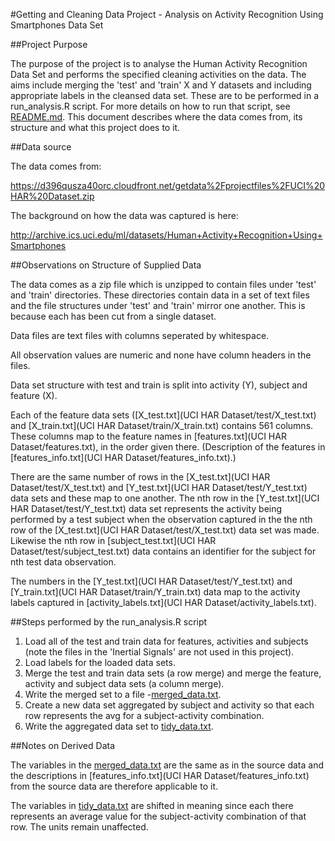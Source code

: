 #Getting and Cleaning Data Project - Analysis on Activity Recognition Using Smartphones Data Set

##Project Purpose

The purpose of the project is to analyse the Human Activity Recognition Data Set and performs the specified cleaning activities on the data. The aims include merging the 'test' and 'train' X and Y datasets and including appropriate labels in the cleansed data set. These are to be performed in a run_analysis.R script. For more details on how to run that script, see [README.md](README.md). This document describes where the data comes from, its structure and what this project does to it.

##Data source

The data comes from:

https://d396qusza40orc.cloudfront.net/getdata%2Fprojectfiles%2FUCI%20HAR%20Dataset.zip

The background on how the data was captured is here:

http://archive.ics.uci.edu/ml/datasets/Human+Activity+Recognition+Using+Smartphones

##Observations on Structure of Supplied Data

The data comes as a zip file which is unzipped to contain files under 'test' and 'train' directories. These directories contain data in a set of text files and the file structures under 'test' and 'train' mirror one another. This is because each has been cut from a single dataset.

Data files are text files with columns seperated by whitespace. 

All observation values are numeric and none have column headers in the files.

Data set structure with test and train is split into activity (Y), subject and feature (X). 

Each of the feature data sets ([X_test.txt](UCI HAR Dataset/test/X_test.txt) and [X_train.txt](UCI HAR Dataset/train/X_train.txt) contains 561 columns. These columns map to the feature names in [features.txt](UCI HAR Dataset/features.txt), in the order given there. (Description of the features in [features_info.txt](UCI HAR Dataset/features_info.txt).)

There are the same number of rows in the [X_test.txt](UCI HAR Dataset/test/X_test.txt) and [Y_test.txt](UCI HAR Dataset/test/Y_test.txt) data sets and these map to one another. The nth row in the [Y_test.txt](UCI HAR Dataset/test/Y_test.txt) data set represents the activity being performed by a test subject when the observation captured in the the nth row of the [X_test.txt](UCI HAR Dataset/test/X_test.txt) data set was made. Likewise the nth row in [subject_test.txt](UCI HAR Dataset/test/subject_test.txt) data contains an identifier for the subject for nth test data observation.

The numbers in the [Y_test.txt](UCI HAR Dataset/test/Y_test.txt) and [Y_train.txt](UCI HAR Dataset/train/Y_train.txt) data map to the activity labels captured in [activity_labels.txt](UCI HAR Dataset/activity_labels.txt).

##Steps performed by the run_analysis.R script

1. Load all of the test and train data for features, activities and subjects (note the files in the 'Inertial Signals' are not used in this project).
2. Load labels for the loaded data sets.
3. Merge the test and train data sets (a row merge) and merge the feature, activity and subject data sets (a column merge).
4. Write the merged set to a file -[merged_data.txt](merged_data.txt).
5. Create a new data set aggregated by subject and activity so that each row represents the avg for a subject-activity combination.
6. Write the aggregated data set to [tidy_data.txt](tidy_data.txt).

##Notes on Derived Data

The variables in the [merged_data.txt](merged_data.txt) are the same as in the source data and the descriptions in [features_info.txt](UCI HAR Dataset/features_info.txt) from the source data are therefore applicable to it.

The variables in [tidy_data.txt](tidy_data.txt) are shifted in meaning since each there represents an average value for the subject-activity combination of that row. The units remain unaffected.